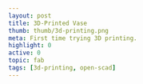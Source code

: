 ```yaml
---
layout: post
title: 3D-Printed Vase
thumb: thumb/3d-printing.png
meta: First time trying 3D printing.    
highlight: 0
active: 0
topic: fab
tags: [3d-printing, open-scad]
---
```



